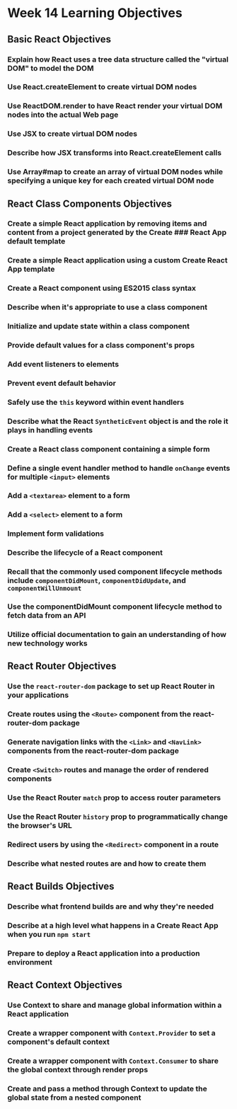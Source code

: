 # Week 14 Learning Objectives

## Basic React Objectives

### Explain how React uses a tree data structure called the "virtual DOM" to model the DOM
### Use React.createElement to create virtual DOM nodes
### Use ReactDOM.render to have React render your virtual DOM nodes into the actual Web page
### Use JSX to create virtual DOM nodes
### Describe how JSX transforms into React.createElement calls
### Use Array#map to create an array of virtual DOM nodes while specifying a unique key for each created virtual DOM node

## React Class Components Objectives
### Create a simple React application by removing items and content from a project generated by the Create ### React App default template
### Create a simple React application using a custom Create React App template
### Create a React component using ES2015 class syntax
### Describe when it's appropriate to use a class component
### Initialize and update state within a class component
### Provide default values for a class component's props
### Add event listeners to elements
### Prevent event default behavior
### Safely use the `this` keyword within event handlers
### Describe what the React `SyntheticEvent` object is and the role it plays in handling events
### Create a React class component containing a simple form
### Define a single event handler method to handle `onChange` events for multiple `<input>` elements
### Add a `<textarea>` element to a form
### Add a `<select>` element to a form
### Implement form validations
### Describe the lifecycle of a React component
### Recall that the commonly used component lifecycle methods include `componentDidMount`, `componentDidUpdate`, and `componentWillUnmount`
### Use the componentDidMount component lifecycle method to fetch data from an API
### Utilize official documentation to gain an understanding of how new technology works

## React Router Objectives

### Use the `react-router-dom` package to set up React Router in your applications
### Create routes using the `<Route>` component from the react-router-dom package
### Generate navigation links with the `<Link>` and `<NavLink>` components from the react-router-dom package
### Create `<Switch>` routes and manage the order of rendered components
### Use the React Router `match` prop to access router parameters
### Use the React Router `history` prop to programmatically change the browser's URL
### Redirect users by using the `<Redirect>` component in a route
### Describe what nested routes are and how to create them

## React Builds Objectives

### Describe what frontend builds are and why they're needed
### Describe at a high level what happens in a Create React App when you run `npm start`
### Prepare to deploy a React application into a production environment

## React Context Objectives

### Use Context to share and manage global information within a React application
### Create a wrapper component with `Context.Provider` to set a component's default context
### Create a wrapper component with `Context.Consumer` to share the global context through render props
### Create and pass a method through Context to update the global state from a nested component
